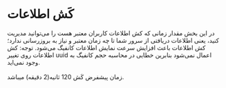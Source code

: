 # کَش اطلاعات

در این بخش مقدار زمانی که کش اطلاعات کاربران معتبر هست را می‌توانید مدیریت کنید، یعنی اطلاعات دریافتی از سرور شما تا چه زمان معتبر و نیاز به بروزرسانی ندارد؛ کش اطلاعات باعث افزایش سرعت نمایش اطلاعات کانفیگ می‌شود.
توجه: کش اطلاعات روی تغییر uuid اعمال نمی‌شود بنابرین خطایی در محاسبه حجم کانفیگ به وجود نمی‌اید.
<br><br>
زمان پیشفرض کَش 120 ثانیه(2 دقیقه) میباشد.
